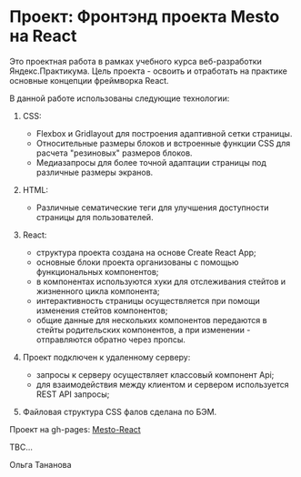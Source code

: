 # Проект: Фронтэнд проекта Mesto на React

Это проектная работа в рамках учебного курса веб-разработки Яндекс.Практикума.
Цель проекта - освоить и отработать на практике основные концепции фреймворка React.

В данной работе использованы следующие технологии:

1. CSS:
    - Flexbox и Gridlayout для построения адаптивной сетки страницы.
    - Относительные размеры блоков и встроенные функции CSS для расчета "резиновых" размеров блоков.
    - Медиазапросы для более точной адаптации страницы под различные размеры экранов.

2. HTML:
    - Различные сематические теги для улучшения доступности страницы для пользователей.

3. React:
   - структура проекта создана на основе Create React App;
   - основные блоки проекта организованы с помощью функциональных компонентов;
   - в компонентах используются хуки для отслеживания стейтов и жизненного цикла компонента;
   - интерактивность страницы осуществляется при помощи изменения стейтов компонентов;
   - общие данные для нескольких компонентов передаются в стейты родительских компонентов, 
      а при изменении - отправляются обратно через пропсы.

4. Проект подключен к удаленному серверу:
   - запросы к серверу осуществляет классовый компонент Api;
   - для взаимодействия между клиентом и сервером используется REST API запросы;

5. Файловая структура CSS фалов сделана по БЭМ.

Проект на gh-pages: 
[Mesto-React](https://olgatananova.github.io/mesto-react)

TBC...

Ольга Тананова